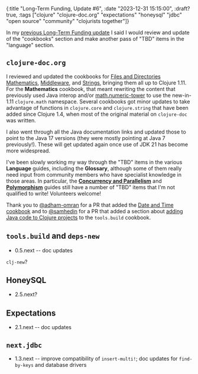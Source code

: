 {:title "Long-Term Funding, Update #6",
 :date "2023-12-31 15:15:00", :draft? true,
 :tags ["clojure" "clojure-doc.org" "expectations" "honeysql" "jdbc" "open source" "community" "clojurists together"]}

In my [previous Long-Term Funding update](https://corfield.org/blog/2023/10/31/long-term-funding-5/)
I said I would review and update of the
"cookbooks" section and make another pass of "TBD" items in the "language"
section.<!--more-->

## `clojure-doc.org`

I reviewed and updated the cookbooks for
[Files and Directories](https://clojure-doc.org/articles/cookbooks/files_and_directories/)
[Mathematics](https://clojure-doc.org/articles/cookbooks/math/),
[Middleware](https://clojure-doc.org/articles/cookbooks/middleware/), and
[Strings](https://clojure-doc.org/articles/cookbooks/strings/),
bringing them all up to Clojure 1.11. For the **Mathematics** cookbook, that
meant rewriting the content that previously used Java interop and/or
[math.numeric-tower](https://github.com/clojure/math.numeric-tower/) to use
the new-in-1.11 `clojure.math` namespace. Several cookbooks got minor updates
to take advantage of functions in `clojure.core` and `clojure.string` that
have been added since Clojure 1.4, when most of the original material on
`clojure-doc` was written.

I also went through all the Java documentation links and updated those to
point to the Java 17 versions (they were mostly pointing at Java 7 previously!).
These will get updated again once use of JDK 21 has become more widespread.

I've been slowly working my way through the "TBD" items in the various
**Language** guides, including the **Glossary**, although some of them really need input from community
members who have specialist knowledge in those areas. In particular, the
[**Concurrency and Parallelism**](https://clojure-doc.org/articles/language/concurrency_and_parallelism/)
and
[**Polymorphism**](https://clojure-doc.org/articles/language/polymorphism/)
guides still have a number of "TBD" items that I'm not qualified to write!
Volunteers welcome!

Thank you to [@adham-omran](https://github.com/adham-omran) for a PR that
added the [Date and Time cookbook](https://clojure-doc.org/articles/cookbooks/date_and_time/)
and to [@samhedin](https://github.com/samhedin) for a PR that added
a section about [adding Java code to Clojure projects](https://clojure-doc.org/articles/cookbooks/cli_build_projects/#including-java-code-in-a-clojure-project) to the `tools.build` cookbook.

## `tools.build` and `deps-new`

* 0.5.next -- doc updates

`clj-new`?

## HoneySQL

* 2.5.next?

## Expectations

* 2.1.next -- doc updates

## `next.jdbc`

* 1.3.next -- improve compatibility of `insert-multi!`; doc updates for `find-by-keys` and database drivers
